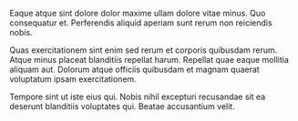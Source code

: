 Eaque atque sint dolore dolor maxime ullam dolore vitae minus. Quo consequatur et. Perferendis aliquid aperiam sunt rerum non reiciendis nobis.
 Quas exercitationem sint enim sed rerum et corporis quibusdam rerum. Atque minus placeat blanditiis repellat harum. Repellat quae eaque mollitia aliquam aut. Dolorum atque officiis quibusdam et magnam quaerat voluptatum ipsam exercitationem.
 Tempore sint ut iste eius qui. Nobis nihil excepturi recusandae sit ea deserunt blanditiis voluptates qui. Beatae accusantium velit.